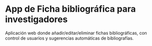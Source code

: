 # App de Ficha bibliográfica para investigadores
Aplicación web donde añadir/editar/eliminar fichas bibliográficas, con control de usuarios y sugerencias automáticas de bibliografías.
